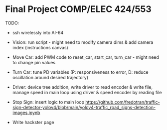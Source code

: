 # Final Project COMP/ELEC 424/553

TODO: 
- ssh wirelessly into AI-64
- Vision: run script - might need to modify camera dims & add camera index (instructions canvas)
- Move Car: add PWM code to reset_car, start_car, turn_car - might need to change pin values
- Turn Car: tune PD variables (P: responsiveness to error, D: reduce oscillation around desired trajectory)

- Driver: device tree addition, write driver to read encoder & write file, manage speed in main loop using driver & speed encoder by reading file

- Stop Sign: insert logic to main loop https://github.com/fredotran/traffic-sign-detector-yolov4/blob/main/yolov4-traffic_road_signs-detection-images.ipynb

- Write hackster page

